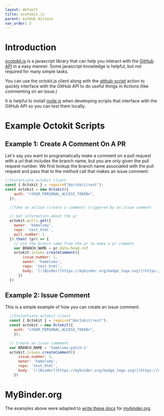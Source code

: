 ```yaml
---
layout: default
title: ocotokit.js
parent: GitHub Actions
nav_order: 3
---
```


# Introduction

[ocotokit.js](https://github.com/octokit/rest.js/) is a javascript library that can help you interact with the [GitHub API](https://docs.github.com/en/rest) in a easy manner.  Some javascript knowledge is helpful, but not required for many simple tasks.  

You can use the octokit.js client along with the [github-script](https://github.com/actions/github-script) action to quickly interface with the GitHub API to do useful things in Actions (like commenting on an issue.)

It is helpful to install [node.js](https://nodejs.org/en/download/) when developing scripts that interface with the GitHub API so you can test them locally.

# Example Octokit Scripts

## Example 1: Create A Comment On A PR

Let's say you want to programatically make a comment on a pull request with a url that includes the branch name, but you are only given the pull request number.  We first lookup the branch name associated with the pull request and pass that to the method call that makes an issue comment:

```js
//Instantiate octokit client
const { Octokit } = require("@octokit/rest");
const octokit = new Octokit({
    auth: "<YOUR_PERSONAL_ACCESS_TOKEN>",
  });

  //Take an action (create a comment) triggered by an issue comment

  // Get information about the pr
  octokit.pulls.get({
    owner: 'hamelsmu',
    repo: 'test_html',
    pull_number: 1
  }).then( (pr) => {
    // use the branch name from the pr to make a pr comment
    var BRANCH_NAME = pr.data.head.ref
    octokit.issues.createComment({
        issue_number: 1,
        owner: 'hamelsmu',
        repo: 'test_html',
        body: `[![Binder](https://mybinder.org/badge_logo.svg)](https://mybinder.org/v2/gh/hamelsmu/test_html/${BRANCH_NAME}) :point_left: Launch a binder notebook on this branch`
      })
  })
```

## Example 2: Issue Comment

This is a simple example of how you can create an issue comment.

```js
  //Instantiate octokit client
  const { Octokit } = require("@octokit/rest");
  const octokit = new Octokit({
    auth: "<YOUR_PERSONAL_ACCESS_TOKEN>",
    });

  // Create an issue commment
  var BRANCH_NAME = 'hamelsmu-patch-1'
  octokit.issues.createComment({
      issue_number: 1,
      owner: 'hamelsmu',
      repo: 'test_html',
      body: `[![Binder](https://mybinder.org/badge_logo.svg)](https://mybinder.org/v2/gh/hamelsmu/test_html/${BRANCH_NAME}) :point_left: Launch a binder notebook on this branch`
    })
```

# MyBinder.org

The examples above were adapted to [write these docs](https://mybinder.readthedocs.io/en/latest/howto/gh-actions-badges.html) for [mybinder.org](https://mybinder.org/).

